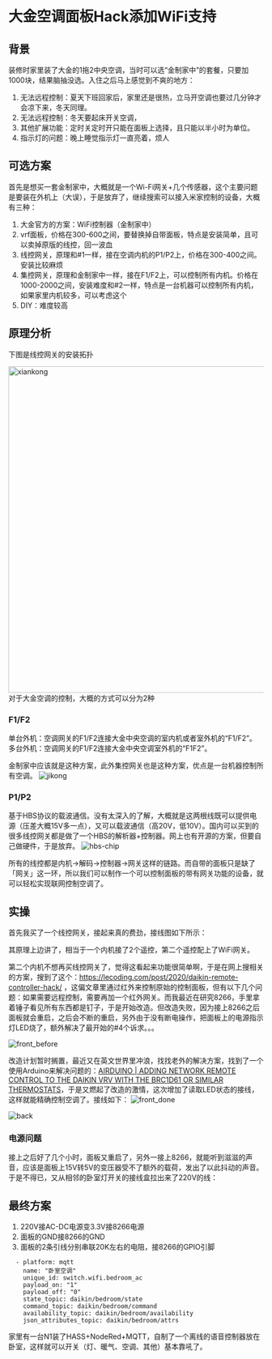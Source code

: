 # 大金空调面板Hack添加WiFi支持

## 背景
装修时家里装了大金的1拖2中央空调，当时可以选“金制家中”的套餐，只要加1000块，结果脑抽没选。入住之后马上感觉到不爽的地方：
1. 无法远程控制：夏天下班回家后，家里还是很热，立马开空调也要过几分钟才会凉下来，冬天同理。
2. 无法远程控制：冬天要起床开关空调，
3. 其他扩展功能：定时关定时开只能在面板上选择，且只能以半小时为单位。
4. 指示灯的问题：晚上睡觉指示灯一直亮着，烦人

## 可选方案
首先是想买一套金制家中，大概就是一个Wi-Fi网关+几个传感器，这个主要问题是要装在外机上（大误），于是放弃了，继续搜索可以接入米家控制的设备，大概有三种：
1. 大金官方的方案：WiFi控制器（金制家中）
1. vrf面板，价格在300-600之间，要替换掉自带面板，特点是安装简单，且可以卖掉原版的线控，回一波血
2. 线控网关，原理和#1一样，接在空调内机的P1/P2上，价格在300-400之间。安装比较麻烦
3. 集控网关，原理和金制家中一样，接在F1/F2上，可以控制所有内机。价格在1000-2000之间，安装难度和#2一样，特点是一台机器可以控制所有内机，如果家里内机较多，可以考虑这个
4. DIY：难度较高

## 原理分析

下图是线控网关的安装拓扑

<img width="645" alt="xiankong" src="https://user-images.githubusercontent.com/2712885/144000776-37a099fd-2056-4140-bc03-1bcf7cb4c0b5.png">
对于大金空调的控制，大概的方式可以分为2种

### F1/F2
单台外机：空调网关的F1/F2连接大金中央空调的室内机或者室外机的“F1/F2”。
多台外机：空调网关的F1/F2连接大金中央空调室外机的“F1F2”。

金制家中应该就是这种方案，此外集控网关也是这种方案，优点是一台机器控制所有空调。
![jikong](https://user-images.githubusercontent.com/2712885/144000705-39cbc944-6fdf-4b57-98e2-7dacc64d3f5c.jpg)


### P1/P2
基于HBS协议的载波通信。没有太深入的了解，大概就是这两根线既可以提供电源（压差大概15V多一点），又可以载波通信（高20V，低10V）。国内可以买到的很多线控网关都是做了一个HBS的解析器+控制器。网上也有开源的方案，但要自己做硬件，于是放弃。
![hbs-chip](https://user-images.githubusercontent.com/2712885/144000648-b6d5cf7c-6c57-4ea9-88b1-d5709a9bb5c8.png)

所有的线控都是内机->解码->控制器->网关这样的链路。而自带的面板只是缺了「网关」这一环，所以我们可以制作一个可以控制面板的带有网关功能的设备，就可以轻松实现联网控制空调了。


## 实操

首先我买了一个线控网关，接起来真的费劲，接线图如下所示：

其原理上边讲了，相当于一个内机接了2个遥控，第二个遥控配上了WiFi网关。

第二个内机不想再买线控网关了，觉得这看起来功能很简单啊，于是在网上搜相关的方案，搜到了这个：https://lecoding.com/post/2020/daikin-remote-controller-hack/ ，这偏文章里通过红外来控制原始的控制面板，但有以下几个问题：如果需要远程控制，需要再加一个红外网关。而我最近在研究8266，手里拿着锤子看见所有东西都是钉子，于是开始改造。但改造失败，因为接上8266之后面板就会重启，之后会不断的重启，另外由于没有断电操作，把面板上的电源指示灯LED烧了，额外解决了最开始的#4个诉求。。。

![front_before](https://user-images.githubusercontent.com/2712885/144226767-0e6ff656-9adb-4948-8b66-f4ee0aca2bbd.jpg)

改造计划暂时搁置，最近又在英文世界里冲浪，找找老外的解决方案，找到了一个使用Arduino来解决问题的：[AIRDUINO | ADDING NETWORK REMOTE CONTROL TO THE DAIKIN VRV WITH THE BRC1D61 OR SIMILAR THERMOSTATS](https://mattala.com.au/2016/08/14/airduino-network-enabling-the-daikin-vrv-with-the-brc1d61-or-similar-thermostats/)，于是又燃起了改造的激情，这次增加了读取LED状态的接线，这样就能精确控制空调了。接线如下：
![front_done](https://user-images.githubusercontent.com/2712885/144226833-8ad835fd-67be-4d16-a9c5-cabd103a09f9.jpg)

![back](https://user-images.githubusercontent.com/2712885/144226809-9030fd06-a16e-4151-8d8b-39529d08844e.jpg)

### 电源问题

接上之后好了几个小时，面板又重启了，另外一接上8266，就能听到滋滋的声音，应该是面板上15V转5V的变压器受不了额外的载荷，发出了以此抖动的声音。于是不得已，又从相邻的卧室灯开关的接线盒拉出来了220V的线：


## 最终方案
1. 220V接AC-DC电源变3.3V接8266电源
2. 面板的GND接8266的GND
3. 面板的2条引线分别串联20K左右的电阻，接8266的GPIO引脚

```
  - platform: mqtt
    name: "卧室空调"
    unique_id: switch.wifi.bedroom_ac
    payload_on: "1"
    payload_off: "0"
    state_topic: daikin/bedroom/state
    command_topic: daikin/bedroom/command
    availability_topic: daikin/bedroom/availability
    json_attributes_topic: daikin/bedroom/attrs
```


家里有一台N1装了HASS+NodeRed+MQTT，自制了一个离线的语音控制器放在卧室，这样就可以开关（灯、暖气、空调、其他）基本靠吼了。



